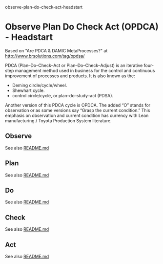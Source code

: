 observe-plan-do-check-act-headstart
# Observe Plan Do Check Act (OPDCA) - Headstart

Based on "Are PDCA & DAMIC MetaProcesses?" at http://www.brsolutions.com/tag/opdsa/

PDCA (Plan–Do–Check–Act or Plan–Do–Check–Adjust) is an iterative four-step management method used in business for the control and continuous improvement of processes and products. It is also known as the:

- Deming circle/cycle/wheel.
- Shewhart cycle.
- control circle/cycle, or plan–do–study–act (PDSA).

Another version of this PDCA cycle is OPDCA. The added “O” stands for observation or as some versions say “Grasp the current condition.” This emphasis on observation and current condition has currency with Lean manufacturing / Toyota Production System literature. 

## Observe

See also [README.md](./observe/README.md)

## Plan

See also [README.md](./plan/README.md)

## Do

See also [README.md](./do/README.md)

## Check

See also [README.md](./check/README.md)

## Act

See also [README.md](./act/README.md)
